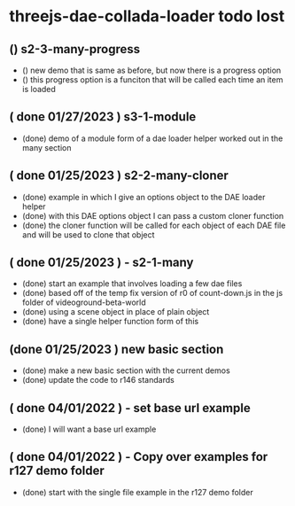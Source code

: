 # threejs-dae-collada-loader todo lost

## () s2-3-many-progress
* () new demo that is same as before, but now there is a progress option
* () this progress option is a funciton that will be called each time an item is loaded

## ( done 01/27/2023 ) s3-1-module
* (done) demo of a module form of a dae loader helper worked out in the many section

## ( done 01/25/2023 ) s2-2-many-cloner
* (done) example in which I give an options object to the DAE loader helper
* (done) with this DAE options object I can pass a custom cloner function
* (done) the cloner function will be called for each object of each DAE file and will be used to clone that object

## ( done 01/25/2023 ) - s2-1-many
* (done) start an example that involves loading a few dae files
* (done) based off of the temp fix version of r0 of count-down.js in the js folder of videoground-beta-world
* (done) using a scene object in place of plain object
* (done) have a single helper function form of this

## (done 01/25/2023 ) new basic section
* (done) make a new basic section with the current demos
* (done) update the code to r146 standards

## ( done 04/01/2022 ) - set base url example
* (done) I will want a base url example

## ( done 04/01/2022 ) - Copy over examples for r127 demo folder
* (done) start with the single file example in the r127 demo folder